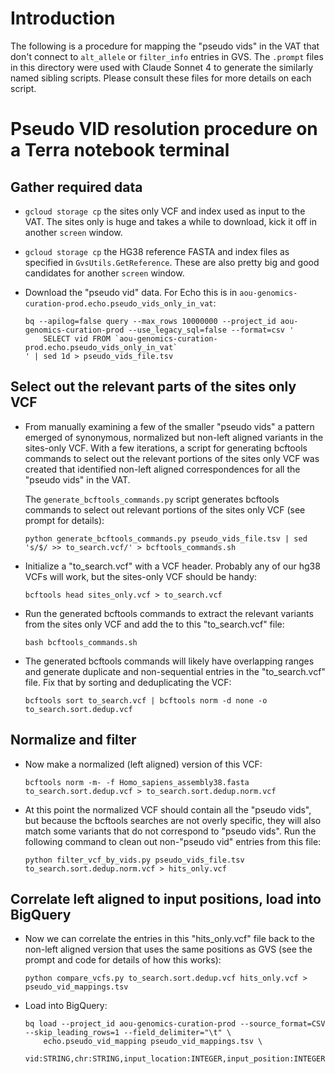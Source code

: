 # Introduction

The following is a procedure for mapping the "pseudo vids" in the VAT that don't connect to `alt_allele` or `filter_info` 
entries in GVS. The `.prompt` files in this directory were used with Claude Sonnet 4 to generate the similarly named
sibling scripts. Please consult these files for more details on each script.

# Pseudo VID resolution procedure on a Terra notebook terminal

## Gather required data
  - `gcloud storage cp` the sites only VCF and index used as input to the VAT. The sites only is huge and takes a while to download, kick it off in another `screen` window.
 
  - `gcloud storage cp` the HG38 reference FASTA and index files as specified in `GvsUtils.GetReference`. These are also pretty big and good candidates for another `screen` window.
 
  - Download the "pseudo vid" data. For Echo this is in `aou-genomics-curation-prod.echo.pseudo_vids_only_in_vat`:

    ```shell
    bq --apilog=false query --max_rows 10000000 --project_id aou-genomics-curation-prod --use_legacy_sql=false --format=csv '
        SELECT vid FROM `aou-genomics-curation-prod.echo.pseudo_vids_only_in_vat`
    ' | sed 1d > pseudo_vids_file.tsv
    ```

## Select out the relevant parts of the sites only VCF
  - From manually examining a few of the smaller "pseudo vids" a pattern emerged of synonymous, normalized but non-left aligned variants in the sites-only VCF.
    With a few iterations, a script for generating bcftools commands to select out the relevant portions of the sites only VCF was created that
    identified non-left aligned correspondences for all the "pseudo vids" in the VAT.

    The `generate_bcftools_commands.py` script generates bcftools commands to select out relevant portions of the sites only VCF (see prompt for details):
 
    ```shell
    python generate_bcftools_commands.py pseudo_vids_file.tsv | sed 's/$/ >> to_search.vcf/' > bcftools_commands.sh
    ```

  - Initialize a "to_search.vcf" with a VCF header. Probably any of our hg38 VCFs will work, but the sites-only VCF should be handy:
    ```shell
    bcftools head sites_only.vcf > to_search.vcf
    ```
  - Run the generated bcftools commands to extract the relevant variants from the sites only VCF and add the to this "to_search.vcf" file:
    ```shell
    bash bcftools_commands.sh
    ```

  - The generated bcftools commands will likely have overlapping ranges and generate duplicate and non-sequential entries
    in the "to_search.vcf" file. Fix that by sorting and deduplicating the VCF:
    ```shell
    bcftools sort to_search.vcf | bcftools norm -d none -o to_search.sort.dedup.vcf
    ```
    
## Normalize and filter

  - Now make a normalized (left aligned) version of this VCF:
    ```shell
    bcftools norm -m- -f Homo_sapiens_assembly38.fasta to_search.sort.dedup.vcf > to_search.sort.dedup.norm.vcf
    ```

  - At this point the normalized VCF should contain all the "pseudo vids", but because the bcftools searches are not
    overly specific, they will also match some variants that do not correspond to "pseudo vids". Run the following
    command to clean out non-"pseudo vid" entries from this file:
    ```shell
    python filter_vcf_by_vids.py pseudo_vids_file.tsv to_search.sort.dedup.norm.vcf > hits_only.vcf
    ```
    
## Correlate left aligned to input positions, load into BigQuery
  - Now we can correlate the entries in this "hits_only.vcf" file back to the non-left aligned version that uses the same
    positions as GVS (see the prompt and code for details of how this works):
    ```shell
    python compare_vcfs.py to_search.sort.dedup.vcf hits_only.vcf > pseudo_vid_mappings.tsv
    ```
  - Load into BigQuery:
    ```shell
    bq load --project_id aou-genomics-curation-prod --source_format=CSV --skip_leading_rows=1 --field_delimiter="\t" \
        echo.pseudo_vid_mapping pseudo_vid_mappings.tsv \
        vid:STRING,chr:STRING,input_location:INTEGER,input_position:INTEGER,input_ref:STRING,input_alt:STRING,left_aligned_location:INTEGER,left_aligned_position:INTEGER,left_aligned_ref:STRING,left_aligned_alt:STRING,info_field:STRING
    ```